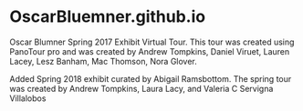 # OscarBluemner.github.io
Oscar Blumner Spring 2017 Exhibit Virtual Tour. This tour was created using PanoTour pro and was created by Andrew Tompkins, Daniel Viruet, Lauren Lacey, Lesz Banham, Mac Thomson, Nora Glover.

Added Spring 2018 exhibit curated by Abigail Ramsbottom. The spring tour was created by Andrew Tompkins, Laura Lacy, and Valeria C Servigna Villalobos 
